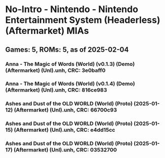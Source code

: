 # No-Intro - Nintendo - Nintendo Entertainment System (Headerless) (Aftermarket) MIAs
## Games: 5, ROMs: 5, as of 2025-02-04
### Anna - The Magic of Words (World) (v0.1.3) (Demo) (Aftermarket) (Unl).unh, CRC: 3e0baff0
### Anna - The Magic of Words (World) (v0.1.4) (Demo) (Aftermarket) (Unl).unh, CRC: 816ce983
### Ashes and Dust of the OLD WORLD (World) (Proto) (2025-01-12) (Aftermarket) (Unl).unh, CRC: 66700c93
### Ashes and Dust of the OLD WORLD (World) (Proto) (2025-01-15) (Aftermarket) (Unl).unh, CRC: e4dd15cc
### Ashes and Dust of the OLD WORLD (World) (Proto) (2025-01-17) (Aftermarket) (Unl).unh, CRC: 03532700
